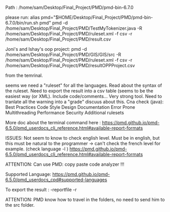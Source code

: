 Path : /home/sam/Desktop/Final_Project/PMD/pmd-bin-6.7.0

please run:
alias pmd="$HOME/Desktop/Final_Project/PMD/pmd-bin-6.7.0/bin/run.sh pmd"
pmd -d /home/sam/Desktop/Final_Project/PMD/TestMyTokenizer.java -R /home/sam/Desktop/Final_Project/PMD/ruleset.xml -f csv -r /home/sam/Desktop/Final_Project/PMD/result.csv


Joni's and Ishay's oop project:
pmd -d /home/sam/Desktop/Final_Project/PMD/GIS/GIS/src -R /home/sam/Desktop/Final_Project/PMD/ruleset.xml -f csv -r /home/sam/Desktop/Final_Project/PMD/resultOPPProject.csv


from the temrinal.

seems we need a "ruleset" for all the languages.
Read about the syntax of the ruleset.
Need to export the result into a csv table (seems to be the easiest way (or XML).
Include code/comments... Very strong tool.
Need to tranlate all the warning into a "grade" discuus about this.
Cna check (java):
    Best Practices
    Code Style
    Design
    Documentation
    Error Prone
    Multithreading
    Performance
    Security
    Additional rulesets

More doc about the terminal command here : https://pmd.github.io/pmd-6.5.0/pmd_userdocs_cli_reference.html#available-report-formats

ISSUES:
Not seem to know to check english level.
Must be in english, but this must be natural to the programmer -> can't check the french level for example. (check language <lang>
-l <lang>)  https://pmd.github.io/pmd-6.5.0/pmd_userdocs_cli_reference.html#available-report-formats

ATTENTION:
Can use PMD: copy paste code analyzer !!!

Supported Language:
https://pmd.github.io/pmd-6.5.0/pmd_userdocs_cpd#supported-languages

To export the result : -reportfile <path>
-r <path>

ATTENTION: PMD know how to travel in the folders, no need to send him to the src folder.



